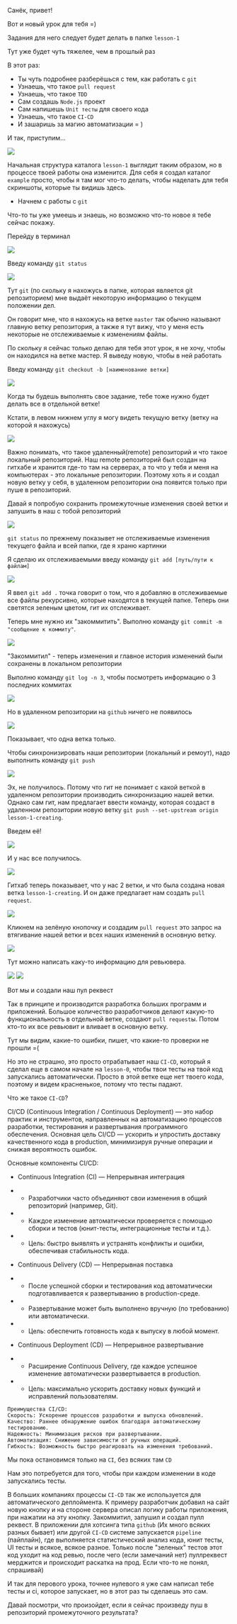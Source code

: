 Санёк, привет! 

Вот и новый урок для тебя =)

Задания для него следует будет делать в папке ```lesson-1```

Тут уже будет чуть тяжелее, чем в прошлый раз

В этот раз:
- Ты чуть подробнее разберёшься с тем, как работать с ```git```
- Узнаешь, что такое ```pull request```
- Узнаешь, что такое ```TDD```
- Сам создашь ```Node.js``` проект
- Сам напишешь ```Unit тесты``` для своего кода
- Узнаешь, что такое ```CI-CD```
- И зашаришь за магию автоматизации = )

И так, приступим...

<img src="./assets/1.png"/>

Начальная структура каталога ```lesson-1``` выглядит таким образом, но в процессе твоей работы она изменится. Для себя я создал каталог ```example``` просто, чтобы я там мог что-то делать, чтобы наделать для тебя скриншоты, которые ты видишь здесь. 

- Начнем с работы с ```git```

Что-то ты уже умеешь и знаешь, но возможно что-то новое я тебе сейчас покажу.

Перейду в терминал

<img src="./assets/2.png"/>

Введу команду ```git status```

<img src="./assets/3.png"/>

Тут ```git``` (по скольку я нахожусь в папке, которая является git репозиторием) мне 
выдаёт некоторую информацию о текущем положении дел.

Он говорит мне, что я нахожусь на ветке ```master``` так обычно называют главную ветку репозитория, а также я тут вижу, что у меня есть некоторые не отслеживаемые к изменениям файлы.

По скольку я сейчас только делаю для тебя этот урок, я не хочу, чтобы он находился на ветке мастер. Я выведу новую, чтобы в ней работать

Введу команду ```git checkout -b [наименование ветки]```

<img src="./assets/4.png"/>

Когда ты будешь выполнять свое задание, тебе тоже нужно будет делать все в отдельной ветке!

Кстати, в левом нижнем углу я могу видеть текущую ветку (ветку на которой я нахожусь)

<img src="./assets/5.png"/>

Важно понимать, что такое удаленный(remote) репозиторий и что такое локальный репозиторий.
Наш remote репозиторий был создан на гитхабе и хранится где-то там на серверах, а то что у тебя и меня на компьютерах - это локальные репозитории. Поэтому хоть я и создал новую ветку у себя, в удаленном репозитории она появится только при пуше в репозиторий.

Давай я попробую сохранить промежуточные изменения своей ветки и запушить в наш с тобой репозиторий

<img src="./assets/6.png"/>

```git status``` по прежнему показывет не отслеживаемые изменения текущего файла и всей папки, где я храню картинки 

Я сделаю их отслеживаемыми введу команду ```git add [путь/пути к файлам]```

<img src="./assets/7.png"/>

Я ввел ```git add .``` точка говорит о том, что я добавляю в отслеживаемые все файлы рекурсивно, которые находятся в текущей папке. Теперь они светятся зеленым цветом, гит их отслеживает.

Теперь мне нужно их "закоммитить". Выполню команду ```git commit -m "сообщение к коммиту"```.

<img src="./assets/8.png"/>

"Закоммитил" - теперь изменения и главное история изменений были сохранены в локальном репозитории

Выполню команду ```git log -n 3```, чтобы посмотреть информацию о 3 последних коммитах

<img src="./assets/9.png"/>

Но в удаленном репозитории на ```github``` ничего не появилось

<img src="./assets/10.png"/>

Показывает, что одна ветка только.

Чтобы синхронизировать наши репозитории (локальный и ремоут), надо выполнить команду ```git push```

<img src="./assets/11.png"/>

Эх, не получилось. Потому что гит не понимает с какой веткой в удаленном репозитории производить синхронизацию нашей ветки. Однако сам гит, нам предлагает ввести команду, которая создаст в удаленном репозитории новую ветку ```git push --set-upstream origin lesson-1-creating```.

Введем её!

<img src="./assets/12.png"/>

И у нас все получилось.

<img src="./assets/13.png"/>

Гитхаб теперь показывает, что у нас 2 ветки, и что была создана новая ветка ```lesson-1-creating```. И он даже предлагает нам создать ```pull request```.

<img src="./assets/14.png"/>

Кликнем на зелёную кнопочку и создадим ```pull request``` это запрос на втягивание нашей ветки и всех наших изменений в основную ветку.

<img src="./assets/15.png"/>

Тут можно написать каку-то информацию для ревьювера.

<img src="./assets/16.png"/>

<img src="./assets/17.png"/>

Вот мы и создали наш пул реквест

Так в принципе и производится разработка больших программ и приложений. Большое количество разработчиков делают какую-то функциональность в отдельной ветке, создают ```pull request```ы.
Потом кто-то их все ревьювит и вливает в основную ветку.

Тут мы видим, какие-то ошибки, пишет, что какие-то проверки не прошли =(

Но это не страшно, это просто отрабатывает наш ```CI-CD```, который я сделал еще в самом начале на ```lesson-0```, чтобы твои тесты на твой код запускались автоматически. Просто в этой ветке еще нет твоего кода, поэтому и видем красненькое, потому что тесты падают.

Что же такое ```CI-CD```?

CI/CD (Continuous Integration / Continuous Deployment) — это набор практик и инструментов, направленных на автоматизацию процессов разработки, тестирования и развертывания программного обеспечения. Основная цель CI/CD — ускорить и упростить доставку качественного кода в production, минимизируя ручные операции и снижая вероятность ошибок.

Основные компоненты CI/CD:
- Continuous Integration (CI) — Непрерывная интеграция

- - Разработчики часто объединяют свои изменения в общий репозиторий (например, Git).

- - Каждое изменение автоматически проверяется с помощью сборки и тестов (юнит-тесты, интеграционные тесты и т.д.).

- - Цель: быстро выявлять и устранять конфликты и ошибки, обеспечивая стабильность кода.

- Continuous Delivery (CD) — Непрерывная поставка

- - После успешной сборки и тестирования код автоматически подготавливается к развертыванию в production-среде.

- - Развертывание может быть выполнено вручную (по требованию) или автоматически.

- - Цель: обеспечить готовность кода к выпуску в любой момент.

- Continuous Deployment (CD) — Непрерывное развертывание

- - Расширение Continuous Delivery, где каждое успешное изменение автоматически развертывается в production.

- - Цель: максимально ускорить доставку новых функций и исправлений пользователям.

```
Преимущества CI/CD:
Скорость: Ускорение процессов разработки и выпуска обновлений.
Качество: Раннее обнаружение ошибок благодаря автоматическому тестированию.
Надежность: Минимизация рисков при развертывании.
Автоматизация: Снижение зависимости от ручных операций.
Гибкость: Возможность быстро реагировать на изменения требований.
```

Мы пока остановимся только на ```CI```, без всяких там ```CD```

Нам это потребуется для того, чтобы при каждом изменении в коде запускались тесты.

В больших компаниях процессы ```CI-CD``` так же используется для автоматического деплоймента. К примеру разработчик добавил на сайт новую кнопку и на стороне сервера описал логику работы приложения, при нажатии на эту кнопку. Закоммитил, запушил и создал пулл реквест. В приложении для хотсинга типа ```github``` (Их много всяких разных бывает) или другой ```CI-CD``` системе запускается ```pipeline``` (пайплайн), где выполняется статистический анализ кода, юнит тесты, UI тесты и всякое, всякое разное. Только после "зеленых" тестов этот код уходит на код ревью, после чего (если замечаний нет) пуллреквест мерджится и происходит раскатка на прод. Если что-то не понял, спрашивай)

И так для перового урока, точнее нулевого я уже сам написал тебе тесты и ci, которое запускает, но в этот раз ты сделаешь это сам.

Давай посмотри, что произойдет, если я сейчас произведу пуш в репозиторий промежуточного результата?
